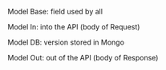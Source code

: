 Model Base: field used by all

Model In: into the API (body of Request)

Model DB: version stored in Mongo

Model Out: out of the API (body of Response)

